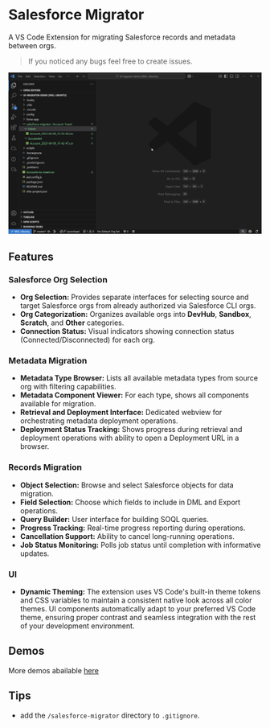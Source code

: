 # Salesforce Migrator

A VS Code Extension for migrating Salesforce records and metadata between orgs.

> If you noticed any bugs feel free to create issues.

![Export Records](/images/demos/export-records.gif "Export Records")

## Features

### Salesforce Org Selection

-   **Org Selection:** Provides separate interfaces for selecting source and target Salesforce orgs from already authorized via Salesforce CLI orgs.
-   **Org Categorization:** Organizes available orgs into **DevHub**, **Sandbox**, **Scratch**, and **Other** categories.
-   **Connection Status:** Visual indicators showing connection status (Connected/Disconnected) for each org.

### Metadata Migration

-   **Metadata Type Browser:** Lists all available metadata types from source org with filtering capabilities.
-   **Metadata Component Viewer:** For each type, shows all components available for migration.
-   **Retrieval and Deployment Interface:** Dedicated webview for orchestrating metadata deployment operations.
-   **Deployment Status Tracking:** Shows progress during retrieval and deployment operations with ability to open a Deployment URL in a browser.

### Records Migration

-   **Object Selection:** Browse and select Salesforce objects for data migration.
-   **Field Selection:** Choose which fields to include in DML and Export operations.
-   **Query Builder:** User interface for building SOQL queries.
-   **Progress Tracking:** Real-time progress reporting during operations.
-   **Cancellation Support:** Ability to cancel long-running operations.
-   **Job Status Monitoring:** Polls job status until completion with informative updates.

### UI

-   **Dynamic Theming:** The extension uses VS Code's built-in theme tokens and CSS variables to maintain a consistent native look across all color themes. UI components automatically adapt to your preferred VS Code theme, ensuring proper contrast and seamless integration with the rest of your development environment.

## Demos

More demos abailable [here](https://github.com/akutishevsky/salesforce-migrator/tree/main/images/demos)

## Tips

-   add the `/salesforce-migrator` directory to `.gitignore`.
